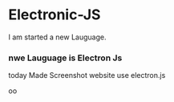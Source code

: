 # Electronic-JS

I am started a new Lauguage.

### nwe Lauguage  is Electron Js

today  Made Screenshot website use electron.js

oo
